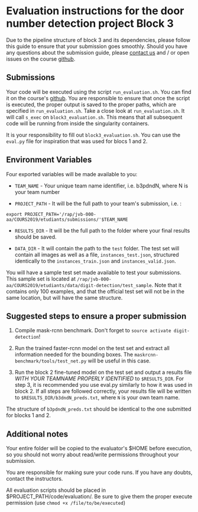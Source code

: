 # Evaluation instructions for the door number detection project Block 3

Due to the pipeline structure of block 3 and its dependencies, please follow this guide to ensure that your submission goes smoothly. Should you have any questions about the submission guide, please [contact us](ift6759@mila.quebec) and / or open issues on the course [github](https://github.com/mila-iqia/ift6759/issues).

## Submissions

Your code will be executed using the script `run_evaluation.sh`. You can find it on the course's [github](https://github.com/mila-iqia/digit-detection/blob/master/project/evaluation/code/run_evaluation.sh). You are responsible to ensure that once the script is executed, the proper output is saved to the proper paths, which are specified in `run_evaluation.sh`. Take a close look at `run_evaluation.sh`. It will call `s_exec` on `block3_evaluation.sh`. This means that all subsequent code will be running from inside the singularity containers.

It is your responsibility to fill out `block3_evaluation.sh`. You can use the `eval.py` file for inspiration that was used for blocs 1 and 2.

## Environment Variables

Four exported variables will be made available to you:

* `TEAM_NAME` - Your unique team name identifier, i.e. b3pdndN, where N is your team number

* `PROJECT_PATH` - It will be the full path to your team's submission, i.e. :

`export PROJECT_PATH='/rap/jvb-000-aa/COURS2019/etudiants/submissions/'$TEAM_NAME`

* `RESULTS_DIR` - It will be the full path to the folder where your final results should be saved.

* `DATA_DIR` - It will contain the path to the `test` folder. The test set will contain all images as well as a file, `instances_test.json`, structured identically to the `instances_train.json` and `instances_valid.json`.

You will have a sample test set made available to test your submissions. This sample set is located at `/rap/jvb-000-aa/COURS2019/etudiants/data/digit-detection/test_sample`. Note that it contains only 100 examples, and that the official test set will not be in the same location, but will have the same structure.

## Suggested steps to ensure a proper submission

1. Compile mask-rcnn benchmark. Don't forget to `source activate digit-detection`!

2. Run the trained faster-rcnn model on the test set and extract all information needed for the bounding boxes. The `maskrcnn-benchmark/tools/test_net.py` will be useful in this case.

3. Run the block 2 fine-tuned model on the test set and output a results file *WITH YOUR TEAMNAME PROPERLY IDENTIFIED* to `$RESULTS_DIR`. For step 3, it is recommended you use eval.py similarly to how it was used in block 2. If all steps are followed correctly, your results file will be written to `$RESULTS_DIR/b3dndN_preds.txt`, where `N` is your own team name.

The structure of `b3pdndN_preds.txt` should be identical to the one submitted for blocks 1 and 2.


## Additional notes

Your entire folder will be copied to the evaluator's $HOME before execution, so you should not worry about read/write permissions throughout your submission.

You are responsible for making sure your code runs. If you have any doubts, contact the instructors.

All evaluation scripts should be placed in $PROJECT_PATH/code/evaluation/. Be sure to give them the proper execute permission (use `chmod +x /file/to/be/executed`)
